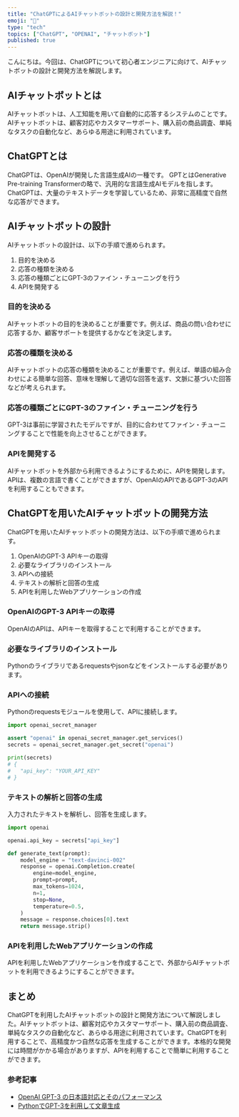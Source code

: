 ```yaml
---
title: "ChatGPTによるAIチャットボットの設計と開発方法を解説！"
emoji: "🤖"
type: "tech"
topics: ["ChatGPT", "OPENAI", "チャットボット"]
published: true
---
```


こんにちは。今回は、ChatGPTについて初心者エンジニアに向けて、AIチャットボットの設計と開発方法を解説します。

## AIチャットボットとは

AIチャットボットは、人工知能を用いて自動的に応答するシステムのことです。AIチャットボットは、顧客対応やカスタマーサポート、購入前の商品調査、単純なタスクの自動化など、あらゆる用途に利用されています。

## ChatGPTとは

ChatGPTは、OpenAIが開発した言語生成AIの一種です。 GPTとはGenerative Pre-training Transformerの略で、汎用的な言語生成AIモデルを指します。ChatGPTは、大量のテキストデータを学習しているため、非常に高精度で自然な応答ができます。

## AIチャットボットの設計

AIチャットボットの設計は、以下の手順で進められます。

1. 目的を決める
2. 応答の種類を決める
3. 応答の種類ごとにGPT-3のファイン・チューニングを行う
4. APIを開発する

### 目的を決める

AIチャットボットの目的を決めることが重要です。例えば、商品の問い合わせに応答するか、顧客サポートを提供するかなどを決定します。

### 応答の種類を決める

AIチャットボットの応答の種類を決めることが重要です。例えば、単語の組み合わせによる簡単な回答、意味を理解して適切な回答を返す、文脈に基づいた回答などが考えられます。

### 応答の種類ごとにGPT-3のファイン・チューニングを行う

GPT-3は事前に学習されたモデルですが、目的に合わせてファイン・チューニングすることで性能を向上させることができます。

### APIを開発する

AIチャットボットを外部から利用できるようにするために、APIを開発します。APIは、複数の言語で書くことができますが、OpenAIのAPIであるGPT-3のAPIを利用することもできます。

## ChatGPTを用いたAIチャットボットの開発方法

ChatGPTを用いたAIチャットボットの開発方法は、以下の手順で進められます。

1. OpenAIのGPT-3 APIキーの取得
2. 必要なライブラリのインストール
3. APIへの接続
4. テキストの解析と回答の生成
5. APIを利用したWebアプリケーションの作成

### OpenAIのGPT-3 APIキーの取得

OpenAIのAPIは、APIキーを取得することで利用することができます。

### 必要なライブラリのインストール

Pythonのライブラリであるrequestsやjsonなどをインストールする必要があります。

### APIへの接続

Pythonのrequestsモジュールを使用して、APIに接続します。

```python
import openai_secret_manager

assert "openai" in openai_secret_manager.get_services()
secrets = openai_secret_manager.get_secret("openai")

print(secrets)
# {
#   "api_key": "YOUR_API_KEY"
# }
```

### テキストの解析と回答の生成

入力されたテキストを解析し、回答を生成します。

```python
import openai

openai.api_key = secrets["api_key"]

def generate_text(prompt):
    model_engine = "text-davinci-002"
    response = openai.Completion.create(
        engine=model_engine,
        prompt=prompt,
        max_tokens=1024,
        n=1,
        stop=None,
        temperature=0.5,
    )
    message = response.choices[0].text
    return message.strip()
```

### APIを利用したWebアプリケーションの作成

APIを利用したWebアプリケーションを作成することで、外部からAIチャットボットを利用できるようにすることができます。

## まとめ

ChatGPTを利用したAIチャットボットの設計と開発方法について解説しました。AIチャットボットは、顧客対応やカスタマーサポート、購入前の商品調査、単純なタスクの自動化など、あらゆる用途に利用されています。ChatGPTを利用することで、高精度かつ自然な応答を生成することができます。本格的な開発には時間がかかる場合がありますが、APIを利用することで簡単に利用することができます。

### 参考記事
- [OpenAI GPT-3 の日本語対応とそのパフォーマンス](https://ai-scholar.tech/articles/openai-gpt3-japanese)
- [PythonでGPT-3を利用して文章生成](https://techlife.cookpad.com/entry/2021/04/26/103000)
